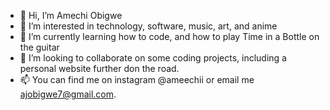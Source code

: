- 👋 Hi, I’m Amechi Obigwe
- 👀 I’m interested in technology, software, music, art, and anime
- 🌱 I’m currently learning how to code, and how to play Time in a Bottle on the guitar
- 💞️ I’m looking to collaborate on some coding projects, including a personal website further don the road.
- 📫 You can find me on instagram @ameechii or email me ajobigwe7@gmail.com.

<!---
ajobigwe7/ajobigwe7 is a ✨ special ✨ repository because its `README.md` (this file) appears on your GitHub profile.
You can click the Preview link to take a look at your changes.
--->
